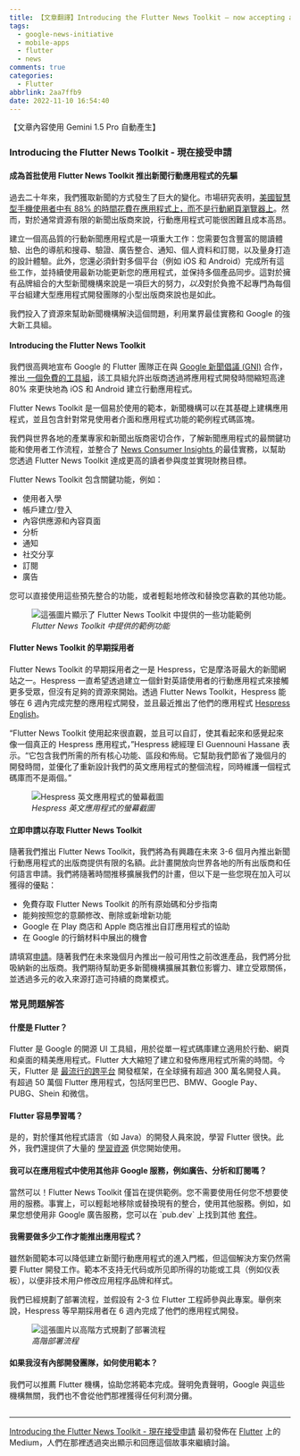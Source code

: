 ```yaml
---
title: 【文章翻譯】Introducing the Flutter News Toolkit — now accepting applications
tags:
  - google-news-initiative
  - mobile-apps
  - flutter
  - news
comments: true
categories:
  - Flutter
abbrlink: 2aa7ffb9
date: 2022-11-10 16:54:40
---
```


【文章內容使用 Gemini 1.5 Pro 自動產生】

<h3>Introducing the Flutter News Toolkit - 現在接受申請</h3>

<h4>成為首批使用 Flutter News Toolkit 推出新聞行動應用程式的先驅</h4>

<p>過去二十年來，我們獲取新聞的方式發生了巨大的變化。市場研究表明，<a href="https://www.insiderintelligence.com/content/the-majority-of-americans-mobile-time-spent-takes-place-in-apps">美國智慧型手機使用者中有 88% 的時間花費在應用程式上，而不是行動網頁瀏覽器上</a>。然而，對於通常資源有限的新聞出版商來說，行動應用程式可能很困難且成本高昂。 </p>

<p>建立一個高品質的行動新聞應用程式是一項重大工作：您需要包含豐富的閱讀體驗、出色的導航和搜尋、驗證、廣告整合、通知、個人資料和訂閱，以及量身打造的設計體驗。此外，您還必須針對多個平台（例如 iOS 和 Android）完成所有這些工作，並持續使用最新功能更新您的應用程式，並保持多個產品同步。這對於擁有品牌組合的大型新聞機構來說是一項巨大的努力，<em>以及</em>對於負擔不起專門為每個平台組建大型應用程式開發團隊的小型出版商來說也是如此。</p> 

<p>我們投入了資源來幫助新聞機構解決這個問題，利用業界最佳實務和 Google 的強大新工具組。</p>

<h4>Introducing the Flutter News Toolkit</h4>

<p>我們很高興地宣布 Google 的 Flutter 團隊正在與 <a href="https://newsinitiative.withgoogle.com/">Google 新聞倡議 (GNI)</a> 合作，推出<a href="https://forms.gle/J6t3Auz4QoZTunBJ7"> 一個免費的工具組</a>，該工具組允許出版商透過將應用程式開發時間縮短高達 80% 來更快地為 iOS 和 Android 建立行動應用程式。 </p>

<p>Flutter News Toolkit 是一個易於使用的範本，新聞機構可以在其基礎上建構應用程式，並且包含針對常見使用者介面和應用程式功能的範例程式碼區塊。 </p>

<p>我們與世界各地的產業專家和新聞出版商密切合作，了解新聞應用程式的最關鍵功能和使用者工作流程，並整合了 <a href="https://news-consumer-insights.appspot.com/">News Consumer Insights </a>的最佳實務，以幫助您透過 Flutter News Toolkit 達成更高的讀者參與度並實現財務目標。</p>

<p>Flutter News Toolkit 包含關鍵功能，例如：</p>
<ul>
<li>使用者入學</li>
<li>帳戶建立/登入</li>
<li>內容供應源和內容頁面</li>
<li>分析</li>
<li>通知</li>
<li>社交分享</li>
<li>訂閱</li>
<li>廣告</li>
</ul>

<p>您可以直接使用這些預先整合的功能，或者輕鬆地修改和替換您喜歡的其他功能。 </p>

<figure>
<img alt="這張圖片顯示了 Flutter News Toolkit 中提供的一些功能範例" src="https://cdn-images-1.medium.com/max/1024/1*eQsCJ1lXurwLVnD5wIDxkg.png" />
<figcaption><em>Flutter News Toolkit 中提供的範例功能</em></figcaption>
</figure>

<h4>Flutter News Toolkit 的早期採用者</h4>

<p>Flutter News Toolkit 的早期採用者之一是 Hespress，它是摩洛哥最大的新聞網站之一。Hespress 一直希望透過建立一個針對英語使用者的行動應用程式來接觸更多受眾，但沒有足夠的資源來開始。透過 Flutter News Toolkit，Hespress 能够在 6 週內完成完整的應用程式開發，並且最近推出了他們的應用程式 <a href="https://apps.apple.com/us/app/hespress-english/id1609463589">Hespress</a>  <a href="https://play.google.com/store/apps/details?id=com.hespress.english&amp;hl=en_US&amp;gl=US">English</a>。</p>

<p>“Flutter News Toolkit 使用起來很直觀，並且可以自訂，使其看起來和感覺起來像一個真正的 Hespress 應用程式，”Hespress 總經理 El Guennouni Hassane 表示。“它包含我們所需的所有核心功能、區段和佈局。它幫助我們節省了幾個月的開發時間，並優化了重新設計我們的英文應用程式的整個流程，同時維護一個程式碼庫而不是兩個。”</p>

<figure>
<img alt="Hespress 英文應用程式的螢幕截圖" src="https://cdn-images-1.medium.com/max/1024/0*TC5XvMCLwYWLzFhG" />
<figcaption><em>Hespress 英文應用程式的螢幕截圖</em></figcaption>
</figure>

<h4>立即申請以存取 Flutter News Toolkit</h4>

<p>隨著我們推出 Flutter News Toolkit，我們將為有興趣在未來 3-6 個月內推出新聞行動應用程式的出版商提供有限的名額。此計畫開放向世界各地的所有出版商和任何語言申請。我們將隨著時間推移擴展我們的計畫，但以下是一些您現在加入可以獲得的優點：</p>

<ul>
<li>免費存取 Flutter News Toolkit 的所有原始碼和分步指南</li>
<li>能夠按照您的意願修改、刪除或新增新功能</li>
<li>Google 在 Play 商店和 Apple 商店推出自訂應用程式的協助</li>
<li>在 Google 的行銷材料中展出的機會</li>
</ul>

<p>請填寫<a href="https://forms.gle/J6t3Auz4QoZTunBJ7">申請</a>。隨著我們在未來幾個月內推出一般可用性之前改進產品，我們將分批吸納新的出版商。我們期待幫助更多新聞機構擴展其數位影響力、建立受眾關係，並透過多元的收入來源打造可持續的商業模式。 </p>

<h3>常見問題解答</h3>

<h4>什麼是 Flutter？</h4>

<p>Flutter 是 Google 的開源 UI 工具組，用於從單一程式碼庫建立適用於行動、網頁和桌面的精美應用程式。Flutter 大大縮短了建立和發佈應用程式所需的時間。今天，Flutter 是 <a href="https://www.statista.com/statistics/869224/worldwide-software-developer-working-hours/">最流行的跨平台</a> 開發框架，在全球擁有超過 300 萬名開發人員。有超過 50 萬個 Flutter 應用程式，包括阿里巴巴、BMW、Google Pay、PUBG、Shein 和微信。 </p>

<h4>Flutter 容易學習嗎？</h4>

<p>是的，對於懂其他程式語言（如 Java）的開發人員來說，學習 Flutter 很快。此外，我們還提供了大量的 <a href="https://flutter.dev/learn">學習資源</a> 供您開始使用。 </p>

<h4><strong>我可以在應用程式中使用其他非 Google 服務，例如廣告、分析和訂閱嗎？</strong></h4>

<p>當然可以！Flutter News Toolkit 僅旨在提供範例。您不需要使用任何您不想要使用的服務。事實上，可以輕鬆地移除或替換現有的整合，使用其他服務。例如，如果您想使用非 Google 廣告服務，您可以在 `pub.dev` 上找到其他 <a href="https://pub.dev/packages?q=platform%3Aandroid+platform%3Aios+ads">套件</a>。 </p>

<h4>我需要做多少工作才能推出應用程式？</h4>

<p>雖然新聞範本可以降低建立新聞行動應用程式的進入門檻，但這個解決方案仍然需要 Flutter 開發工作。範本不支持无代码或所见即所得的功能或工具（例如仪表板），以便非技术用户修改应用程序品牌和样式。 </p>

<p>我們已經規劃了部署流程，並假設有 2-3 位 Flutter 工程師參與此專案。舉例來說，Hespress 等早期採用者在 6 週內完成了他們的應用程式開發。 </p>

<figure>
<img alt="這張圖片以高階方式規劃了部署流程" src="https://cdn-images-1.medium.com/max/1024/0*NfASfTMOVQde8r-K" />
<figcaption><em>高階部署流程</em></figcaption>
</figure>

<h4>如果我沒有內部開發團隊，如何使用範本？</h4>

<p>我們可以推薦 Flutter 機構，協助您將範本完成。聲明免責聲明，Google 與這些機構無關，我們也不會從他們那裡獲得任何利潤分攤。 </p>

<img src="https://medium.com/_/stat?event=post.clientViewed&referrerSource=full_rss&postId=9e926db55f6d" width="1" height="1" alt=""><hr><p><a href="https://medium.com/flutter/introducing-the-flutter-news-toolkit-now-accepting-applications-9e926db55f6d">Introducing the Flutter News Toolkit - 現在接受申請</a> 最初發佈在 <a href="https://medium.com/flutter">Flutter</a> 上的 Medium，人們在那裡透過突出顯示和回應這個故事來繼續討論。</p> 
